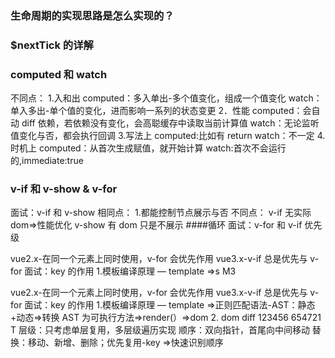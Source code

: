 ### 生命周期的实现思路是怎么实现的？

### $nextTick 的详解

### computed 和 watch

不同点： 1.入和出
computed：多入单出-多个值变化，组成一个值变化
watch：单入多出-单个值的变化，进而影响一系列的状态变更
2．性能
computed：会自动 diff 依赖，若依赖没有变化，会高聪缓存中读取当前计算值
watch：无论监听值变化与否，都会执行回调 3.写法上
computed:比如有 return
watch：不一定 4.时机上
computed：从首次生成赋值，就开始计算
watch:首次不会运行的,immediate:true

### v-if 和 v-show & v-for

面试：v-if 和 v-show
相同点： 1.都能控制节点展示与否
不同点：
v-if 无实际 dom=>性能优化
v-show 有 dom 只是不展示 ####循环
面试：v-for 和 v-if 优先级

<!--eslint禁止-->

vue2.x-在同一个元素上同时使用，v-for 会优先作用
vue3.x-v-if 总是优先与 v-for
面试：key 的作用 1.模板编译原理 — template =>s
M3

<!-- eslint禁止-->

vue2.x-在同一个元素上同时使用，v-for 会优先作用
vue3.x-v-if 总是优先与 v-for
面试：key 的作用 1.模板编译原理 — template
=>正则匹配语法-AST：静态+动态=>转换 AST 为可执行方法=>render(）=>dom 2. dom diff
123456
654721
T
层级：只考虑单层复用，多层级遍历实现
顺序：双向指针，首尾向中间移动
替换：移动、新增、删除；优先复用-key =>快速识别顺序
